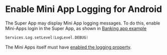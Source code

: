 # Enable Mini App Logging for Android

The Super App may display Mini App logging messages. 
To do this, enable Mini-Apps login in the Super App, as shown in [Banking app example](/Android/MiniAppCaller/app/src/main/java/com/genexus/superapps/bankx/application/BankingApplication.kt#L39) 

```kotlin
Services.Log.setLevel(LogLevel.DEBUG)
```

The Mini Apps itself must have [enabled the logging property](https://wiki.genexus.com/commwiki/servlet/wiki?37876,Enable+Logging+property).